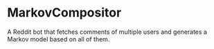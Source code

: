 # MarkovCompositor
A Reddit bot that fetches comments of multiple users and generates a Markov model based on all of them.
